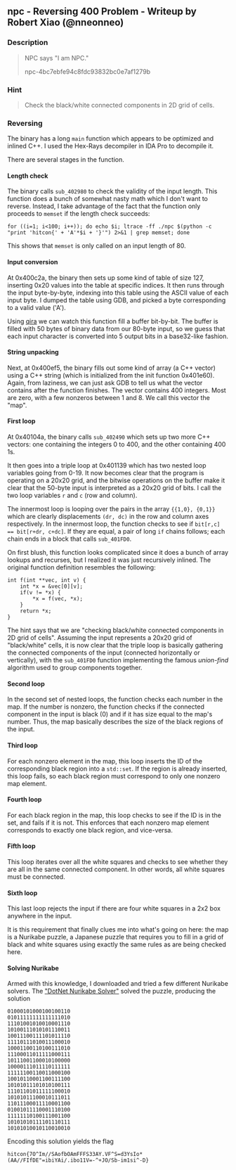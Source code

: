 ## npc - Reversing 400 Problem - Writeup by Robert Xiao (@nneonneo)

### Description

> NPC says "I am NPC."
> 
> npc-4bc7ebfe94c8fdc93832bc0e7af1279b

### Hint

> Check the black/white connected components in 2D grid of cells.

### Reversing

The binary has a long `main` function which appears to be optimized and inlined C++. I used the Hex-Rays decompiler in IDA Pro to decompile it.

There are several stages in the function.

#### Length check

The binary calls `sub_402980` to check the validity of the input length. This function does a bunch of somewhat nasty math which I don't want to reverse. Instead, I take advantage of the fact that the function only proceeds to `memset` if the length check succeeds:

    for ((i=1; i<100; i++)); do echo $i; ltrace -ff ./npc $(python -c "print 'hitcon{' + 'A'*$i + '}'") 2>&1 | grep memset; done

This shows that `memset` is only called on an input length of 80.

#### Input conversion

At 0x400c2a, the binary then sets up some kind of table of size 127, inserting 0x20 values into the table at specific indices. It then runs through the input byte-by-byte, indexing into this table using the ASCII value of each input byte. I dumped the table using GDB, and picked a byte corresponding to a valid value ('A').

Using [qira](https://github.com/BinaryAnalysisPlatform/qira) we can watch this function fill a buffer bit-by-bit. The buffer is filled with 50 bytes of binary data from our 80-byte input, so we guess that each input character is converted into 5 output bits in a base32-like fashion.

#### String unpacking

Next, at 0x400ef5, the binary fills out some kind of array (a C++ vector) using a C++ string (which is initialized from the init function 0x401e60). Again, from laziness, we can just ask GDB to tell us what the vector contains after the function finishes. The vector contains 400 integers. Most are zero, with a few nonzeros between 1 and 8. We call this vector the "map".

#### First loop

At 0x40104a, the binary calls `sub_402490` which sets up two more C++ vectors: one containing the integers 0 to 400, and the other containing 400 1s.

It then goes into a triple loop at 0x401139 which has two nested loop variables going from 0-19. It now becomes clear that the program is operating on a 20x20 grid, and the bitwise operations on the buffer make it clear that the 50-byte input is interpreted as a 20x20 grid of bits. I call the two loop variables `r` and `c` (row and column).

The innermost loop is looping over the pairs in the array `{{1,0}, {0,1}}` which are clearly displacements `(dr, dc)` in the row and column axes respectively. In the innermost loop, the function checks to see if `bit[r,c] == bit[r+dr, c+dc]`. If they are equal, a pair of long `if` chains follows; each chain ends in a block that calls `sub_401FD0`.

On first blush, this function looks complicated since it does a bunch of array lookups and recurses, but I realized it was just recursively inlined. The original function definition resembles the following:

    int f(int **vec, int v) {
        int *x = &vec[0][v];
        if(v != *x) {
            *x = f(vec, *x);
        }
        return *x;
    }

The hint says that we are "checking black/white connected components in 2D grid of cells". Assuming the input represents a 20x20 grid of "black/white" cells, it is now clear that the triple loop is basically gathering the connected components of the input (connected horizontally or vertically), with the `sub_401FD0` function implementing the famous *union-find* algorithm used to group components together.

#### Second loop

In the second set of nested loops, the function checks each number in the map. If the number is nonzero, the function checks if the connected component in the input is black (0) and if it has size equal to the map's number. Thus, the map basically describes the size of the black regions of the input.

#### Third loop

For each nonzero element in the map, this loop inserts the ID of the corresponding black region into a `std::set`. If the region is already inserted, this loop fails, so each black region must correspond to only one nonzero map element.

#### Fourth loop

For each black region in the map, this loop checks to see if the ID is in the set, and fails if it is not. This enforces that each nonzero map element corresponds to exactly one black region, and vice-versa.

#### Fifth loop

This loop iterates over all the white squares and checks to see whether they are all in the same connected component. In other words, all white squares must be connected.

#### Sixth loop

This last loop rejects the input if there are four white squares in a 2x2 box anywhere in the input.

It is this requirement that finally clues me into what's going on here: the map is a Nurikabe puzzle, a Japanese puzzle that requires you to fill in a grid of black and white squares using exactly the same rules as are being checked here.

#### Solving Nurikabe

Armed with this knowledge, I downloaded and tried a few different Nurikabe solvers. The ["DotNet Nurikabe Solver"](http://sourceforge.net/projects/nurikabedotnet/) solved the puzzle, producing the solution

    01000101000100100110
    01011111111111111010
    11101001010010001110
    10100111010101110011
    10011100111101011110
    11110111010011100010
    10001100110100111010
    11100011011111000111
    10111001100010100000
    10000111011110111111
    11111100110011000100
    10010110001100111100
    10101011101010100111
    11101101011111100010
    10101011100010111011
    11011100011110001100
    01001011110001110100
    11111110100111001100
    10101010111101110111
    10101010010110010010

Encoding this solution yields the flag

    hitcon{7O^Im//SAofbOAmFFFS33AY.VF^S=d3YsIo*(AA//FIfDE"=ibiYAi/.ibo11V=-^+JO/Sb-im1si^-D}
